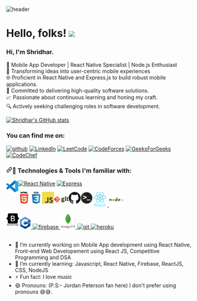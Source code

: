 
![header](https://capsule-render.vercel.app/api?type=wave&color=auto&height=300&section=header&text=Hi,%20I'm%20Shridhar%20&fontSize=45)
# Hello, folks! <img src="https://raw.githubusercontent.com/MartinHeinz/MartinHeinz/master/wave.gif" width="30px"> 

### Hi, I'm Shridhar. 
📱 Mobile App Developer | React Native Specialist | Node.js Enthusiast <br>
🚀 Transforming ideas into user-centric mobile experiences <br>
🌐 Proficient in React Native and Express.js to build robust mobile applications. <br>
🎯 Committed to delivering high-quality software solutions. <br>
📈 Passionate about continuous learning and honing my craft. <br>
🔍 Actively seeking challenging roles in software development.

[![Shridhar's GitHub stats](https://github-readme-stats.vercel.app/api?username=shridhar998)](https://github.com/anuraghazra/github-readme-stats)
### You can find me on:

[![github](https://img.shields.io/badge/GitHub-ffffff?style=for-the-badge&logo=GitHub&logoColor=black)](https://github.com/shridhar998)
[![LinkedIn](https://img.shields.io/badge/LinkedIn-ffffff?style=for-the-badge&logo=LinkedIn&logoColor=blue)](https://www.linkedin.com/in/shridhar-sarraf-5481b41a4/)
[![LeetCode](https://img.shields.io/badge/LeetCode-ffffff?style=for-the-badge&logo=LeetCode&logoColor=yellow)](https://leetcode.com/shridhar588/)
[![CodeForces](https://img.shields.io/badge/CodeForces-ffffff?style=for-the-badge&logo=CodeForces)](https://codeforces.com/profile/shridharsarraf)
[![GeeksForGeeks](https://img.shields.io/badge/GeeksForGeeks-ffffff?style=for-the-badge&logo=GeeksForGeeks)](https://auth.geeksforgeeks.org/user/shridharsarrafche19/practice/)
[![CodeChef](https://img.shields.io/badge/CodeChef-ffffff?style=for-the-badge&logo=CodeChef&logoColor=brown)](https://www.codechef.com/users/kauwabiryani)

<h3><a id="user-content-languages-and-tools" class="anchor" aria-hidden="true" href="#languages-and-tools"><svg class="octicon octicon-link" viewBox="0 0 16 16" version="1.1" width="16" height="16" aria-hidden="true"><path fill-rule="evenodd" d="M7.775 3.275a.75.75 0 001.06 1.06l1.25-1.25a2 2 0 112.83 2.83l-2.5 2.5a2 2 0 01-2.83 0 .75.75 0 00-1.06 1.06 3.5 3.5 0 004.95 0l2.5-2.5a3.5 3.5 0 00-4.95-4.95l-1.25 1.25zm-4.69 9.64a2 2 0 010-2.83l2.5-2.5a2 2 0 012.83 0 .75.75 0 001.06-1.06 3.5 3.5 0 00-4.95 0l-2.5 2.5a3.5 3.5 0 004.95 4.95l1.25-1.25a.75.75 0 00-1.06-1.06l-1.25 1.25a2 2 0 01-2.83 0z"></path></svg></a>🔧 Technologies & Tools I'm familiar with:</h3>

<p><a href="https://vscode.dev/" title = "Visual Studio Code" rel="nofollow"><img align="left" alt="Visual Studio Code" width="32px" src="https://raw.githubusercontent.com/github/explore/80688e429a7d4ef2fca1e82350fe8e3517d3494d/topics/visual-studio-code/visual-studio-code.png" style="max-width:100%;"></a>


<a href="https://reactnative.dev/" title = "React Native" target="_blank" rel="noreferrer"> <img src="https://reactnative.dev/img/header_logo.svg" alt="React Native" width="35" height="35"/></a>
<a href="https://expressjs.com/" title = "Express JS" target="_blank" rel="noreferrer"> <img src="https://upload.wikimedia.org/wikipedia/commons/6/64/Expressjs.png" alt="Express" width="185" height="65"/></a>
  
<a href="https://developer.mozilla.org/en-US/docs/Web/HTML" title = "HTML5" rel="nofollow"><img align="left" alt="HTML5" width="32px" src="https://raw.githubusercontent.com/github/explore/80688e429a7d4ef2fca1e82350fe8e3517d3494d/topics/html/html.png" style="max-width:100%;"></a>
<a href="https://developer.mozilla.org/en-US/docs/Web/CSS" title = "Css3" rel="nofollow"><img align="left" alt="CSS3" width="32px" src="https://raw.githubusercontent.com/github/explore/80688e429a7d4ef2fca1e82350fe8e3517d3494d/topics/css/css.png" style="max-width:100%;"></a>
<a href="https://developer.mozilla.org/en-US/docs/Web/JavaScript" title = "Javascript" rel="nofollow"><img align="left" alt="JavaScript" width="32px" src="https://raw.githubusercontent.com/github/explore/80688e429a7d4ef2fca1e82350fe8e3517d3494d/topics/javascript/javascript.png" style="max-width:100%;"></a>
<a href="https://reactjs.org/" title = "React" target="_blank" rel="noreferrer"> <img src="https://raw.githubusercontent.com/devicons/devicon/master/icons/react/react-original-wordmark.svg" alt="react" width="40" height="40"/> </a>
<a href="https://nodejs.org" title = "Node.js" target="_blank" rel="noreferrer"> <img src="https://raw.githubusercontent.com/devicons/devicon/master/icons/nodejs/nodejs-original-wordmark.svg" alt="nodejs" width="40" height="40"/> </a>
<a href="#" title = "Git" rel="nofollow"><img align="left" alt="Git" width="40" height="40" src="https://raw.githubusercontent.com/github/explore/80688e429a7d4ef2fca1e82350fe8e3517d3494d/topics/git/git.png"></a>
<a href="#" title = "Github" rel="nofollow"><img align="left" alt="GitHub" width="32px" src="https://raw.githubusercontent.com/github/explore/78df643247d429f6cc873026c0622819ad797942/topics/github/github.png" style="max-width:100%;"></a>
<a href="#" title = "Terminal" rel="nofollow"><img align="left" alt="Terminal" width="32px" src="https://raw.githubusercontent.com/github/explore/80688e429a7d4ef2fca1e82350fe8e3517d3494d/topics/terminal/terminal.png" style="max-width:100%;"></a></p>
<a href="https://www.w3schools.com/cpp/" title = "C++" target="_blank"> <img src="https://raw.githubusercontent.com/devicons/devicon/master/icons/cplusplus/cplusplus-original.svg" alt="cplusplus" width="32" height="32"/> </a>
<a href="https://firebase.google.com/" title = "Firebase" target="_blank" rel="noreferrer"> <img src="https://www.vectorlogo.zone/logos/firebase/firebase-icon.svg" alt="firebase" width="35" height="35"/> </a>
<a href="https://www.mongodb.com/" title = "MongoDB" target="_blank" rel="noreferrer"> <img src="https://raw.githubusercontent.com/devicons/devicon/master/icons/mongodb/mongodb-original-wordmark.svg" alt="mongodb" width="42" height="42"/> </a> 
<a href="https://git-scm.com/" title = "Git" target="_blank" rel="noreferrer"> <img src="https://www.vectorlogo.zone/logos/git-scm/git-scm-icon.svg" alt="git" width="35" height="35"/> </a>
<a href="https://heroku.com" title = "Heroku" target="_blank" rel="noreferrer"> <img src="https://www.vectorlogo.zone/logos/heroku/heroku-icon.svg" alt="heroku" width="35" height="35"/> </a> 
<a href="https://getbootstrap.com" title = "Bootstrap" target="_blank"> <img align="left" src="https://raw.githubusercontent.com/devicons/devicon/master/icons/bootstrap/bootstrap-plain-wordmark.svg" alt="bootstrap" width="35" height="35"/> </a> 
<br>
<br>



- 🔭 I’m currently working on Mobile App development using React Native, Front-end Web Developement using React JS, Competitive Programming and DSA
- 🌱 I’m currently learning: Javascript, React Native, Firebase, ReactJS, CSS, NodeJS
- ⚡ Fun fact: I love music
- 😄 Pronouns: (P.S:- Jordan Peterson fan here) I don't prefer using pronouns 😅😅. 
